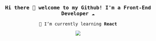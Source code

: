<div>
  <h3 align="center"><samp> Hi there 👋  welcome to my Github! I'm a Front-End Developer ☁️ </samp></h3>
  <p align="center"><samp>🌱 I’m currently learning <b>React</b></samp></p>
 </div>


<p align="center">
  <img src="https://media.giphy.com/media/1d7F9xyq6j7C1ojbC5/giphy.gif">
</p>

<!--
### Hi there 👋
**flaviagfigueiredo/flaviagfigueiredo** is a ✨ _special_ ✨ repository because its `README.md` (this file) appears on your GitHub profile.

Here are some ideas to get you started:

- 🔭 I’m currently working on ...
- 🌱 I’m currently learning ...
- 👯 I’m looking to collaborate on ...
- 🤔 I’m looking for help with ...
- 💬 Ask me about ...
- 📫 How to reach me: ...
- 😄 Pronouns: ...
- ⚡ Fun fact: ...
-->
